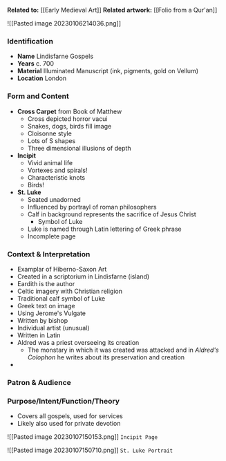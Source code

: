 **Related to:** [[Early Medieval Art]]
**Related artwork:** [[Folio from a Qur'an]]

![[Pasted image 20230106214036.png]]

### Identification
- **Name** Lindisfarne Gospels
- **Years** c. 700
- **Material** Illuminated Manuscript (ink, pigments, gold on Vellum)
- **Location** London 

### Form and Content
- **Cross Carpet** from Book of Matthew
	- Cross depicted horror vacui
	- Snakes, dogs, birds fill image
	- Cloisonne style
	- Lots of S shapes
	- Three dimensional illusions of depth
- **Incipit**
	- Vivid animal life
	- Vortexes and spirals!
	- Characteristic knots
	- Birds!
- **St. Luke**
	- Seated unadorned
	- Influenced by portrayl of roman philosophers
	- Calf in background represents the sacrifice of Jesus Christ
		- Symbol of Luke
	- Luke is named through Latin lettering of Greek phrase
	- Incomplete page
### Context & Interpretation
- Examplar of Hiberno-Saxon Art
- Created in a scriptorium in Lindisfarne (island)
- Eardith is the author
- Celtic imagery with Christian religion
- Traditional calf symbol of Luke
- Greek text on image
- Using Jerome's Vulgate
- Written by bishop
- Individual artist (unusual)
- Written in Latin
- Aldred was a priest overseeing its creation
	- The monstary in which it was created was attacked and in *Aldred's Colophon* he writes about its preservation and creation
- 

### Patron & Audience

### Purpose/Intent/Function/Theory
- Covers all gospels, used for services
- Likely also used for private devotion


![[Pasted image 20230107150153.png]]
`Incipit Page`

![[Pasted image 20230107150710.png]]
`St. Luke Portrait`
